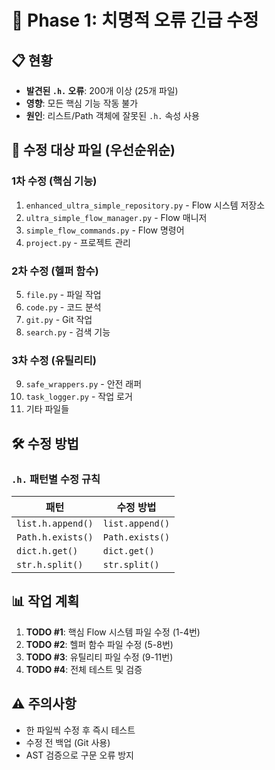 
# 🚨 Phase 1: 치명적 오류 긴급 수정

## 📋 현황
- **발견된 `.h.` 오류**: 200개 이상 (25개 파일)
- **영향**: 모든 핵심 기능 작동 불가
- **원인**: 리스트/Path 객체에 잘못된 `.h.` 속성 사용

## 🎯 수정 대상 파일 (우선순위순)
### 1차 수정 (핵심 기능)
1. `enhanced_ultra_simple_repository.py` - Flow 시스템 저장소
2. `ultra_simple_flow_manager.py` - Flow 매니저
3. `simple_flow_commands.py` - Flow 명령어
4. `project.py` - 프로젝트 관리

### 2차 수정 (헬퍼 함수)
5. `file.py` - 파일 작업
6. `code.py` - 코드 분석
7. `git.py` - Git 작업
8. `search.py` - 검색 기능

### 3차 수정 (유틸리티)
9. `safe_wrappers.py` - 안전 래퍼
10. `task_logger.py` - 작업 로거
11. 기타 파일들

## 🛠️ 수정 방법
### `.h.` 패턴별 수정 규칙
| 패턴 | 수정 방법 |
|------|----------|
| `list.h.append()` | `list.append()` |
| `Path.h.exists()` | `Path.exists()` |
| `dict.h.get()` | `dict.get()` |
| `str.h.split()` | `str.split()` |

## 📊 작업 계획
1. **TODO #1**: 핵심 Flow 시스템 파일 수정 (1-4번)
2. **TODO #2**: 헬퍼 함수 파일 수정 (5-8번)
3. **TODO #3**: 유틸리티 파일 수정 (9-11번)
4. **TODO #4**: 전체 테스트 및 검증

## ⚠️ 주의사항
- 한 파일씩 수정 후 즉시 테스트
- 수정 전 백업 (Git 사용)
- AST 검증으로 구문 오류 방지
